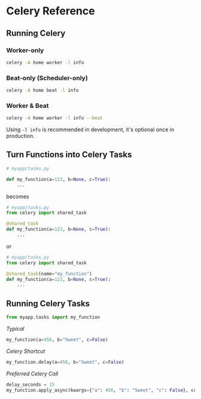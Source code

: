 # Celery Reference


## Running Celery

### Worker-only

```bash
celery -A home worker -l info
```

### Beat-only (Scheduler-only)
```bash
celery -A home beat -l info
```

### Worker & Beat
```bash
celery -A home worker -l info --beat
```
Using `-l info` is recommended in development, it's optional once in production.


## Turn Functions into Celery Tasks

```python
# myapp/tasks.py

def my_function(a=123, b=None, c=True):
    ...
```
becomes

```python
# myapp/tasks.py
from celery import shared_task

@shared_task
def my_function(a=123, b=None, c=True):
    ...
```
or

```python
# myapp/tasks.py
from celery import shared_task

@shared_task(name="my_function")
def my_function(a=123, b=None, c=True):
    ...
```



## Running Celery Tasks


```python
from myapp.tasks import my_function
```

*Typical*
```python
my_function(a=456, b="Sweet", c=False)
```

*Celery Shortcut*
```python
my_function.delay(a=456, b="Sweet", c=False)
```


*Preferred Celery Call*
```python
delay_seconds = 15
my_function.apply_async(kwargs={"a": 456, "b": "Sweet", "c": False}, countdown=delay_seconds)
```